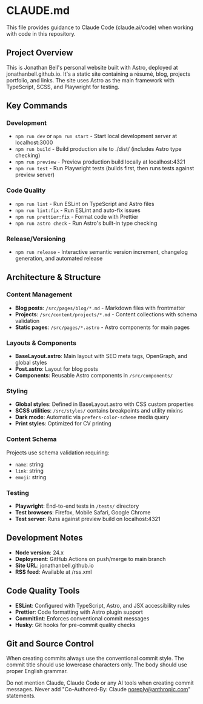 # CLAUDE.md

This file provides guidance to Claude Code (claude.ai/code) when working with code in this repository.

## Project Overview

This is Jonathan Bell's personal website built with Astro, deployed at jonathanbell.github.io. It's a static site containing a résumé, blog, projects portfolio, and links. The site uses Astro as the main framework with TypeScript, SCSS, and Playwright for testing.

## Key Commands

### Development

- `npm run dev` or `npm run start` - Start local development server at localhost:3000
- `npm run build` - Build production site to ./dist/ (includes Astro type checking)
- `npm run preview` - Preview production build locally at localhost:4321
- `npm run test` - Run Playwright tests (builds first, then runs tests against preview server)

### Code Quality

- `npm run lint` - Run ESLint on TypeScript and Astro files
- `npm run lint:fix` - Run ESLint and auto-fix issues
- `npm run prettier:fix` - Format code with Prettier
- `npm run astro check` - Run Astro's built-in type checking

### Release/Versioning

- `npm run release` - Interactive semantic version increment, changelog generation, and automated release

## Architecture & Structure

### Content Management

- **Blog posts**: `/src/pages/blog/*.md` - Markdown files with frontmatter
- **Projects**: `/src/content/projects/*.md` - Content collections with schema validation
- **Static pages**: `/src/pages/*.astro` - Astro components for main pages

### Layouts & Components

- **BaseLayout.astro**: Main layout with SEO meta tags, OpenGraph, and global styles
- **Post.astro**: Layout for blog posts
- **Components**: Reusable Astro components in `/src/components/`

### Styling

- **Global styles**: Defined in BaseLayout.astro with CSS custom properties
- **SCSS utilities**: `/src/styles/` contains breakpoints and utility mixins
- **Dark mode**: Automatic via `prefers-color-scheme` media query
- **Print styles**: Optimized for CV printing

### Content Schema

Projects use schema validation requiring:

- `name`: string
- `link`: string
- `emoji`: string

### Testing

- **Playwright**: End-to-end tests in `/tests/` directory
- **Test browsers**: Firefox, Mobile Safari, Google Chrome
- **Test server**: Runs against preview build on localhost:4321

## Development Notes

- **Node version**: 24.x
- **Deployment**: GitHub Actions on push/merge to main branch
- **Site URL**: jonathanbell.github.io
- **RSS feed**: Available at /rss.xml

## Code Quality Tools

- **ESLint**: Configured with TypeScript, Astro, and JSX accessibility rules
- **Prettier**: Code formatting with Astro plugin support
- **Commitlint**: Enforces conventional commit messages
- **Husky**: Git hooks for pre-commit quality checks

## Git and Source Control

When creating commits always use the conventional commit style. The commit title should use lowercase characters only. The body should use proper English grammar.

Do not mention Claude, Claude Code or any AI tools when creating commit messages. Never add "Co-Authored-By: Claude <noreply@anthropic.com>" statements.

